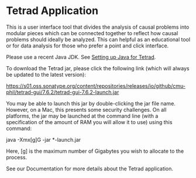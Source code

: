 # Tetrad Application

This is a user interface tool that divides the analysis of causal problems into modular pieces which can be connected together to reflect how causal problems should ideally be analyzed. This can helpful as an educational tool or for data analysis for those who prefer a point and click interface. 

Please use a recent Java JDK. See [Setting up Java for Tetrad](https://github.com/cmu-phil/tetrad/wiki/Setting-up-Java-for-Tetrad). 

To download the Tetrad jar, please click the following link (which will always be updated to the latest version):

https://s01.oss.sonatype.org/content/repositories/releases/io/github/cmu-phil/tetrad-gui/7.6.2/tetrad-gui-7.6.2-launch.jar

You may be able to launch this jar by double-clicking the jar file name. However, on a Mac, this presents some security challenges. On all platforms, the jar may be launched at the command line (with a specification of the amount of RAM you will allow it to use) using this command: 

java -Xmx[g]G -jar *-launch.jar

Here, [g] is the maximum number of Gigabytes you wish to allocate to the process. 

See our Documentation for more details about the Tetrad application.
